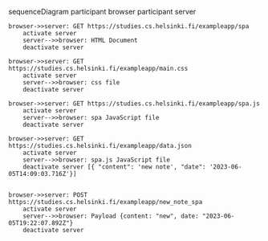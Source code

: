 sequenceDiagram
	participant browser
	participant server
	
	browser->>server: GET https://studies.cs.helsinki.fi/exampleapp/spa
    	activate server
    	server-->>browser: HTML Document
    	deactivate server

	browser->>server: GET https://studies.cs.helsinki.fi/exampleapp/main.css
    	activate server
    	server-->>browser: css file
    	deactivate server

	browser->>server: GET https://studies.cs.helsinki.fi/exampleapp/spa.js
    	activate server
    	server-->>browser: spa JavaScript file
    	deactivate server

	browser->>server: GET https://studies.cs.helsinki.fi/exampleapp/data.json
    	activate server
    	server-->>browser: spa.js JavaScript file
    	deactivate server [{ "content": 'new note', "date": '2023-06-05T14:09:03.716Z'}]

	
	browser->>server: POST https://studies.cs.helsinki.fi/exampleapp/new_note_spa
    	activate server
    	server-->>browser: Payload {content: "new", date: "2023-06-05T19:22:07.892Z"}
    	deactivate server